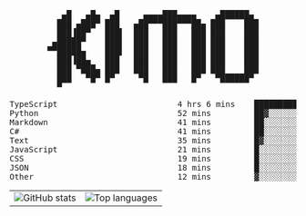 <div align="center">
<pre>
   ▄█   ▄█▄  ▄█     ▄▄▄▄███▄▄▄▄    ▄██████▄ 
  ███ ▄███▀ ███   ▄██▀▀▀███▀▀▀██▄ ███    ███
  ███▐██▀   ███▌  ███   ███   ███ ███    ███
 ▄█████▀    ███▌  ███   ███   ███ ███    ███
▀▀█████▄    ███▌  ███   ███   ███ ███    ███
  ███▐██▄   ███   ███   ███   ███ ███    ███
  ███ ▀███▄ ███   ███   ███   ███ ███    ███
  ███   ▀█▀ █▀     ▀█   ███   █▀   ▀██████▀ 
  ▀                                         
</pre>
  

<!--START_SECTION:waka-->
<p align="center">
<pre>
TypeScript                         4 hrs 6 mins    ███████████▓░░░░░░░░░░░░░   47.06 %
Python                             52 mins         ██▓░░░░░░░░░░░░░░░░░░░░░░   10.10 %
Markdown                           41 mins         ██░░░░░░░░░░░░░░░░░░░░░░░   07.99 %
C#                                 41 mins         ██░░░░░░░░░░░░░░░░░░░░░░░   07.95 %
Text                               35 mins         █▓░░░░░░░░░░░░░░░░░░░░░░░   06.88 %
JavaScript                         21 mins         █░░░░░░░░░░░░░░░░░░░░░░░░   04.13 %
CSS                                19 mins         █░░░░░░░░░░░░░░░░░░░░░░░░   03.67 %
JSON                               18 mins         █░░░░░░░░░░░░░░░░░░░░░░░░   03.56 %
Other                              12 mins         ▓░░░░░░░░░░░░░░░░░░░░░░░░   02.46 %
</pre>
</p>
<!--END_SECTION:waka-->

<table align="center">
  <tr>
    <td valign="top">
      <img alt="GitHub stats"
           src="https://github-readme-stats.vercel.app/api?username=kim0chi&show_icons=true&hide_title=true&rank_icon=percentile&line_height=28&hide_border=true&theme=dark" />
    </td>
    <td valign="top">
      <img alt="Top languages"
           src="https://github-readme-stats.vercel.app/api/top-langs/?username=kim0chi&layout=compact&card_width=420&langs_count=8&hide_border=true&theme=dark" />
    </td>
  </tr>
</table>


